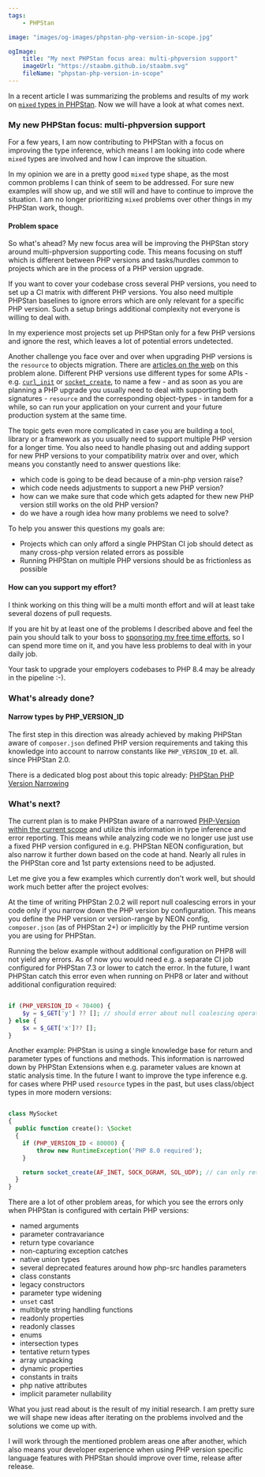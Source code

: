 ```yaml
---
tags:
    - PHPStan

image: "images/og-images/phpstan-php-version-in-scope.jpg"

ogImage:
    title: "My next PHPStan focus area: multi-phpversion support"
    imageUrl: "https://staabm.github.io/staabm.svg"
    fileName: "phpstan-php-version-in-scope"
---
```



In a recent article I was summarizing the problems and results of my work on [`mixed` types in PHPStan](https://staabm.github.io/2024/11/26/phpstan-mixed-types.html).
Now we will have a look at what comes next.

### My new PHPStan focus: multi-phpversion support

For a few years, I am now contributing to PHPStan with a focus on improving the type inference,
which means I am looking into code where `mixed` types are involved and how I can improve the situation.

In my opinion we are in a pretty good `mixed` type shape, as the most common problems I can think of seem to be addressed.
For sure new examples will show up, and we still will and have to continue to improve the situation.
I am no longer prioritizing `mixed` problems over other things in my PHPStan work, though.

#### Problem space

So what's ahead? My new focus area will be improving the PHPStan story around multi-phpversion supporting code.
This means focusing on stuff which is different between PHP versions and tasks/hurdles common to projects which are in the process of a PHP version upgrade.

If you want to cover your codebase cross several PHP versions, you need to set up a CI matrix with different PHP versions.
You also need multiple PHPStan baselines to ignore errors which are only relevant for a specific PHP version.
Such a setup brings additional complexity not everyone is willing to deal with.

In my experience most projects set up PHPStan only for a few PHP versions and ignore the rest, which leaves a lot of potential errors undetected.

Another challenge you face over and over when upgrading PHP versions is the `resource` to objects migration.
There are [articles on the web](https://php.watch/articles/resource-object) on this problem alone.
Different PHP versions use different types for some APIs - e.g. [`curl_init`](https://www.php.net/curl_init) or [`socket_create`](https://www.php.net/socket_create),
to name a few - and as soon as you are planning a PHP upgrade you usually need to deal with supporting both signatures - `resource` and the corresponding object-types - in tandem for a while,
so can run your application on your current and your future production system at the same time.

The topic gets even more complicated in case you are building a tool, library or a framework as you usually need to support multiple PHP version for a longer time.
You also need to handle phasing out and adding support for new PHP versions to your compatibility matrix over and over,
which means you constantly need to answer questions like:
- which code is going to be dead because of a min-php version raise?
- which code needs adjustments to support a new PHP version?
- how can we make sure that code which gets adapted for thew new PHP version still works on the old PHP version?
- do we have a rough idea how many problems we need to solve?

To help you answer this questions my goals are:
- Projects which can only afford a single PHPStan CI job should detect as many cross-php version related errors as possible
- Running PHPStan on multiple PHP versions should be as frictionless as possible

#### How can you support my effort?

I think working on this thing will be a multi month effort and will at least take several dozens of pull requests.

If you are hit by at least one of the problems I described above and feel the pain you should talk to your boss to [sponsoring my free time efforts](https://github.com/sponsors/staabm),
so I can spend more time on it, and you have less problems to deal with in your daily job.

Your task to upgrade your employers codebases to PHP 8.4 may be already in the pipeline :-).

### What's already done?

#### Narrow types by PHP_VERSION_ID

The first step in this direction was already achieved by making PHPStan aware of `composer.json` defined PHP version requirements
and taking this knowledge into account to narrow constants like `PHP_VERSION_ID` et. all. since PHPStan 2.0.

There is a dedicated blog post about this topic already: [PHPStan PHP Version Narrowing](https://staabm.github.io/2024/11/14/phpstan-php-version-narrowing.html)


### What's next?

The current plan is to make PHPStan aware of a narrowed [PHP-Version within the current scope](https://github.com/phpstan/phpstan-src/pull/3642) and utilize this information in type inference and error reporting.
This means while analyzing code we no longer use just use a fixed PHP version configured in e.g. PHPStan NEON configuration, but also narrow it further down based on the code at hand.
Nearly all rules in the PHPStan core and 1st party extensions need to be adjusted.

Let me give you a few examples which currently don't work well, but should work much better after the project evolves:

At the time of writing PHPStan 2.0.2 will report null coalescing errors in your code only if you narrow down the PHP version by configuration.
This means you define the PHP version or version-range by NEON config, `composer.json` (as of PHPStan 2+) or implicitly by the PHP runtime version you are using for PHPStan.

Running the below example without additional configuration on PHP8 will not yield any errors. As of now you would need e.g. a separate CI job configured for PHPStan 7.3 or lower to catch the error.
In the future, I want PHPStan catch this error even when running on PHP8 or later and without additional configuration required:

```php

if (PHP_VERSION_ID < 70400) {
    $y = $_GET['y'] ?? []; // should error about null coalescing operator, which requires PHP 7.4+
} else {
    $x = $_GET['x']?? [];
}

```

Another example: PHPStan is using a single knowledge base for return and parameter types of functions and methods.
This information is narrowed down by PHPStan Extensions when e.g. parameter values are known at static analysis time.
In the future I want to improve the type inference e.g. for cases where PHP used `resource` types in the past, but uses class/object types in more modern versions:

```php

class MySocket
{
  public function create(): \Socket
  {
    if (PHP_VERSION_ID < 80000) {
        throw new RuntimeException('PHP 8.0 required');
    }

    return socket_create(AF_INET, SOCK_DGRAM, SOL_UDP); // can only return `\Socket|false` but PHPStan sometimes mixes it up with PHP7 `resource` type
  }
}

```

There are a lot of other problem areas, for which you see the errors only when PHPStan is configured with certain PHP versions:
- named arguments
- parameter contravariance
- return type covariance
- non-capturing exception catches
- native union types
- several deprecated features around how php-src handles parameters
- class constants
- legacy constructors
- parameter type widening
- `unset` cast
- multibyte string handling functions
- readonly properties
- readonly classes
- enums
- intersection types
- tentative return types
- array unpacking
- dynamic properties
- constants in traits
- php native attributes
- implicit parameter nullability

What you just read about is the result of my initial research.
I am pretty sure we will shape new ideas after iterating on the problems involved and the solutions we come up with.

I will work through the mentioned problem areas one after another, which also means your developer experience when using PHP
version specific language features with PHPStan should improve over time, release after release.
